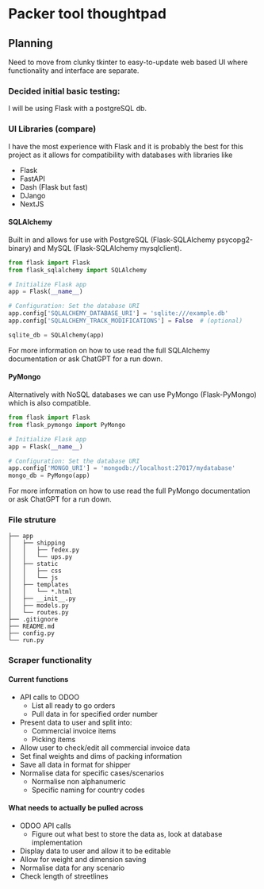 # Packer tool thoughtpad

## Planning
Need to move from clunky tkinter to easy-to-update web based UI where functionality and interface are separate.

### Decided initial basic testing:
I will be using Flask with a postgreSQL db.

### UI Libraries (compare)
I have the most experience with Flask and it is probably the best for this project as it allows for compatibility with databases with libraries like
- Flask
- FastAPI
- Dash (Flask but fast)
- DJango
- NextJS


#### SQLAlchemy
Built in and allows for use with PostgreSQL (Flask-SQLAlchemy psycopg2-binary) and MySQL (Flask-SQLAlchemy mysqlclient).
```python
from flask import Flask
from flask_sqlalchemy import SQLAlchemy

# Initialize Flask app
app = Flask(__name__)

# Configuration: Set the database URI
app.config['SQLALCHEMY_DATABASE_URI'] = 'sqlite:///example.db'
app.config['SQLALCHEMY_TRACK_MODIFICATIONS'] = False  # (optional)

sqlite_db = SQLAlchemy(app)
```
For more information on how to use read the full SQLAlchemy documentation or ask ChatGPT for a run down.

#### PyMongo
Alternatively with NoSQL databases we can use PyMongo (Flask-PyMongo) which is also compatible.
```python
from flask import Flask
from flask_pymongo import PyMongo

# Initialize Flask app
app = Flask(__name__)

# Configuration: Set the database URI
app.config['MONGO_URI'] = 'mongodb://localhost:27017/mydatabase'
mongo_db = PyMongo(app)
```
For more information on how to use read the full PyMongo documentation or ask ChatGPT for a run down.




### File struture
```plaintext
├── app
│   ├── shipping
│   │   ├── fedex.py
│   │   └── ups.py
│   ├── static
│   │   ├── css
│   │   └── js
│   ├── templates
│   │   └── *.html
│   ├── __init__.py
│   ├── models.py
│   └── routes.py
├── .gitignore
├── README.md
├── config.py
└── run.py
```


### Scraper functionality
#### Current functions
- API calls to ODOO
  - List all ready to go orders
  - Pull data in for specified order number
- Present data to user and split into:
  - Commercial invoice items
  - Picking items
- Allow user to check/edit all commercial invoice data
- Set final weights and dims of packing information
- Save all data in format for shipper
- Normalise data for specific cases/scenarios
  - Normalise non alphanumeric
  - Specific naming for country codes


#### What needs to actually be pulled across
- ODOO API calls
  - Figure out what best to store the data as, look at database implementation
- Display data to user and allow it to be editable
- Allow for weight and dimension saving
- Normalise data for any scenario
- Check length of streetlines